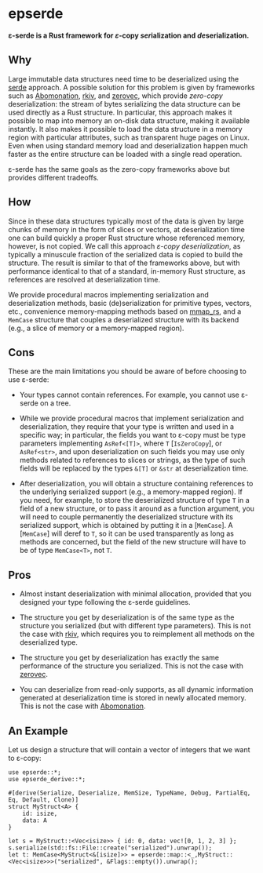 # epserde

**ε-serde is a Rust framework for *ε*-copy *ser*ialization and *de*serialization.**

## Why

Large immutable data structures need time to be deserialized using the [serde](https://serde.rs/)
approach. A possible solution for this problem is given by frameworks such as 
[Abomonation](https://crates.io/crates/abomonation), [rkiv](https://crates.io/crates/rkyv/), and
[zerovec](https://crates.io/crates/zerovec), which provide *zero-copy* deserialization:
the stream of bytes serializing the data structure can be used directly as a Rust structure.
In particular, this approach makes it possible
to map into memory an on-disk data structure, making it available instantly.
It also makes it possible to load the data structure in a memory region with
particular attributes, such as transparent huge pages on Linux. Even when 
using standard memory load and deserialization happen much
faster as the entire structure can be loaded with a single read operation.

ε-serde has the same goals as the zero-copy frameworks above but provides different tradeoffs.

## How

Since in these data structures typically 
most of the data is given by large chunks of memory in the form of slices or vectors,
at deserialization time one can build quickly a proper Rust structure whose referenced
memory, however, is not copied. We call this approach *ε-copy deserialization*, as
typically a minuscule fraction of the serialized data is copied to build the structure.
The result is similar to that of the frameworks above, but with performance identical to 
that of a standard, in-memory Rust structure, as references are resolved at deserialization
time.

We provide procedural macros implementing serialization and deserialization methods,
basic (de)serialization for primitive types, vectors, etc.,
convenience memory-mapping methods based on [mmap_rs](https://crates.io/crates/mmap-rs), 
and a `MemCase` structure that couples a deserialized structure with its backend 
(e.g., a slice of memory or a memory-mapped region).

## Cons

These are the main limitations you should be aware of before choosing to use ε-serde:

- Your types cannot contain references. For example, you cannot use ε-serde on a tree.

- While we provide procedural macros that implement serialization and deserialization, 
they require that your type is written and used in a specific way; in particular, 
the fields you want to ε-copy must be type parameters implementing
`AsRef<[T]>`, where `T` [`IsZeroCopy`], or `AsRef<str>`, and upon deserialization
on such fields you may use only methods related to references to slices or strings, 
as the type of such fields will be replaced by the types `&[T]` or `&str` at deserialization time.

- After deserialization, you will obtain a structure containing references to the underlying
serialized support (e.g., a memory-mapped region). If you need, for example, to store
the deserialized structure of type `T` in a field of a new structure, or to pass it
around as a function argument,
you will need to couple permanently the deserialized structure with its serialized
support, which is obtained by putting it in a [`MemCase`]. A [`MemCase`] will
deref to `T`, so it can be used transparently as long as methods are 
concerned, but the field of the new structure will have to be of type `MemCase<T>`,
not `T`.

## Pros

- Almost instant deserialization with minimal allocation, provided that you designed
your type following the ε-serde guidelines.

- The structure you get by deserialization is of the same type as the structure
you serialized (but with different type parameters).
This is not the case with [rkiv](https://crates.io/crates/rkyv/),
which requires you to reimplement all methods on the deserialized type.

- The structure you get by deserialization has exactly the same performance of
the structure you serialized. This is not the case with
[zerovec](https://crates.io/crates/zerovec).

- You can deserialize from read-only supports, as all dynamic information generated at
deserialization time is stored in newly allocated memory. This is not the case with
[Abomonation](https://crates.io/crates/abomonation).

## An Example

Let us design a structure that will contain a vector of integers that we want to ε-copy:
```
use epserde::*;
use epserde_derive::*;

#[derive(Serialize, Deserialize, MemSize, TypeName, Debug, PartialEq, Eq, Default, Clone)]
struct MyStruct<A> {
	id: isize,
	data: A
}

let s = MyStruct::<Vec<isize>> { id: 0, data: vec![0, 1, 2, 3] };
s.serialize(std::fs::File::create("serialized").unwrap());
let t: MemCase<MyStruct<&[isize]>> = epserde::map::<_,MyStruct::<Vec<isize>>>("serialized", &Flags::empty()).unwrap();
```
